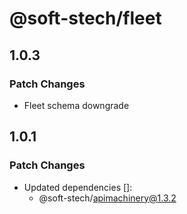 # @soft-stech/fleet

## 1.0.3

### Patch Changes

- Fleet schema downgrade

## 1.0.1

### Patch Changes

- Updated dependencies []:
  - @soft-stech/apimachinery@1.3.2
